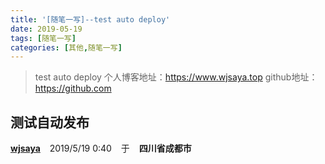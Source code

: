 ```yaml
---
title: '[随笔一写]--test auto deploy' 
date: 2019-05-19
tags: [随笔一写]
categories: [其他,随笔一写]
---
```


>test auto deploy
个人博客地址：https://www.wjsaya.top
github地址：https://github.com
<!--more-->


测试自动发布
----------
<b><a href="https://www.wjsaya.top">wjsaya</a></b>  &ensp;  2019/5/19 0:40  &ensp;  于  &ensp;  <b>四川省成都市</b>





